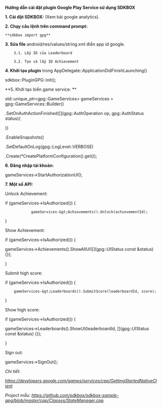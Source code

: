 **Hướng dẫn cài đặt plugin Google Play Service sử dụng SDKBOX**

**1. Cài đặt SDKBOX:** (Xem bài google analytics).

**2. Chạy câu lệnh trên command prompt:**

    **sdkbox import gpg**

**3. Sửa file** android/res/values/string.xml điền app id google.

        3.1. Lấy ID của Leaderboard

        3.2. Tạo và lấy ID Achievement

**4. Khởi tạo plugin** trong AppDelegate::ApplicationDidFinishLaunching()

  sdkbox::PluginGPG::init();

**5. Khởi tạo biến game service:       **

 std::unique\_ptr&lt;gpg::GameServices&gt; gameServices = gpg::GameServices::Builder()

  .SetOnAuthActionFinished([](gpg::AuthOperation op, gpg::AuthStatus status){

 })

  .EnableSnapshots()

  .SetDefaultOnLog(gpg::LogLevel::VERBOSE)

  .Create(\*CreatePlatformConfiguration().get());

**6. Đăng nhập tài khoản:**

  gameServices-&gt;StartAuthorizationUI();

**7. Một số API:**

Unlock Achievement:

if (gameServices-&gt;IsAuthorized()) {

                gameServices-&gt;Achievements().Unlock(achievementId);

}

Show Achievement:

 if (gameServices-&gt;IsAuthorized()) {

gameServices-&gt;Achievements().ShowAllUI([](gpg::UIStatus const &amp;status) {});

}

Submit high score:

 if (gameServices-&gt;IsAuthorized()) {

        gameServices-&gt;Leaderboards().SubmitScore(leaderboardId, score);

}

Show high score:

 if (gameServices-&gt;IsAuthorized()) {

gameServices-&gt;Leaderboards().ShowUI(leaderboardId, [](gpg::UIStatus const &amp;status) {});

}

Sign out:

gameServices-&gt;SignOut();



_Chi tiết:_

_https://developers.google.com/games/services/cpp/GettingStartedNativeClient_

_Project mẫu: https://github.com/sdkbox/sdkbox-sample-gpg/blob/master/cpp/Classes/StateManager.cpp_
